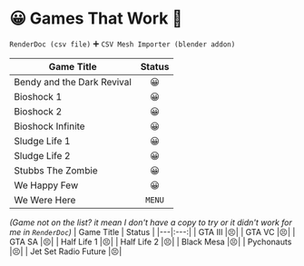 # 😀 Games That Work 💯

`RenderDoc (csv file)` 
➕
`CSV Mesh Importer (blender addon)`

| Game Title | Status |
|---|:---:|
| Bendy and the Dark Revival |😀|
| Bioshock 1 |😀|
| Bioshock 2 |😀|
| Bioshock Infinite |😀|
| Sludge Life 1 |😀|
| Sludge Life 2 |😀|
| Stubbs The Zombie |😀|
| We Happy Few |😀|
| We Were Here | `MENU` |
  
*(Game not on the list? it mean I don't have a copy to try or it didn't work for me in `RenderDoc`)*
| Game Title | Status |
|---|:---:|
| GTA III |😣|
| GTA VC |😣|
| GTA SA |😣|
| Half Life 1 |😣|
| Half Life 2 |😣|
| Black Mesa |😣|
| Pychonauts |😣|
| Jet Set Radio Future |😣|
